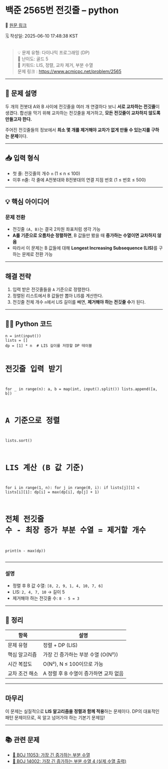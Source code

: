 # 백준 2565번 전깃줄 – python

🔗 [원문 링크](https://velog.io/@tjeudeud/%EB%B0%B1%EC%A4%80-2565%EB%B2%88-%EC%A0%84%EA%B9%83%EC%A4%84-python)

🗓 작성일: 2025-06-10 17:48:38 KST

<p><img alt="" src="https://velog.velcdn.com/images/tjeudeud/post/694b8ca1-53fd-4ff4-92c9-486d986a92b5/image.png" /></p>
<blockquote>
<p>💡 문제 유형: 다이나믹 프로그래밍 (DP)<br />💬 난이도: 골드 5<br />📎 키워드: LIS, 정렬, 교차 제거, 부분 수열<br />문제 링크 : <a href="https://www.acmicpc.net/problem/2565">https://www.acmicpc.net/problem/2565</a></p>
</blockquote>
<hr />
<h2 id="📌-문제-설명">📌 문제 설명</h2>
<p>두 개의 전봇대 A와 B 사이에 전깃줄을 여러 개 연결하다 보니 <strong>서로 교차하는 전깃줄</strong>이 생겼다. 합선을 막기 위해 교차하는 전깃줄을 제거하고, <strong>모든 전깃줄이 교차하지 않도록 만들고자 한다.</strong></p>
<p>주어진 전깃줄들의 정보에서 <strong>최소 몇 개를 제거해야 교차가 없게 만들 수 있는지를 구하는 문제</strong>이다.</p>
<hr />
<h2 id="📥-입력-형식">📥 입력 형식</h2>
<ul>
<li>첫 줄: 전깃줄의 개수 <code>n</code> (1 ≤ n ≤ 100)</li>
<li>이후 n줄: 각 줄에 A전봇대와 B전봇대의 연결 지점 번호 (1 ≤ 번호 ≤ 500)</li>
</ul>
<hr />
<h2 id="💡-핵심-아이디어">💡 핵심 아이디어</h2>
<h3 id="문제-전환">문제 전환</h3>
<ul>
<li>전깃줄 <code>(A, B)</code>는 결국 2차원 좌표처럼 생각 가능</li>
<li><strong>A를 기준으로 오름차순 정렬하면</strong>, B 값들만 봤을 때 <strong>증가하는 수열이면 교차하지 않음</strong></li>
<li>따라서 이 문제는 B 값들에 대해 <strong>Longest Increasing Subsequence (LIS)</strong>를 구하는 문제로 전환 가능</li>
</ul>
<hr />
<h2 id="해결-전략">해결 전략</h2>
<ol>
<li>입력 받은 전깃줄들을 <code>A</code> 기준으로 정렬한다.</li>
<li>정렬된 리스트에서 B 값들만 뽑아 LIS를 계산한다.</li>
<li>전깃줄 전체 개수 <code>n</code>에서 LIS 길이를 빼면, <strong>제거해야 하는 전깃줄 수</strong>가 된다.</li>
</ol>
<hr />
<h2 id="👩💻-python-코드">👩‍💻 Python 코드</h2>
<pre><code class="language-python">n = int(input())
lists = []
dp = [1] * n  # LIS 길이를 저장할 DP 테이블

# 전깃줄 입력 받기
for _ in range(n):
    a, b = map(int, input().split())
    lists.append([a, b])

# A 기준으로 정렬
lists.sort()

# LIS 계산 (B 값 기준)
for i in range(1, n):
    for j in range(0, i):
        if lists[j][1] &lt; lists[i][1]:
            dp[i] = max(dp[i], dp[j] + 1)

# 전체 전깃줄 수 - 최장 증가 부분 수열 = 제거할 개수
print(n - max(dp))</code></pre>
<hr />
<h3 id="설명">설명</h3>
<ul>
<li>정렬 후 B 값 수열: <code>[8, 2, 9, 1, 4, 10, 7, 6]</code></li>
<li>LIS: <code>2, 4, 7, 10</code> → 길이 5</li>
<li>제거해야 하는 전깃줄 수: <code>8 - 5 = 3</code></li>
</ul>
<hr />
<h2 id="📝-정리">📝 정리</h2>
<table>
<thead>
<tr>
<th>항목</th>
<th>설명</th>
</tr>
</thead>
<tbody><tr>
<td>문제 유형</td>
<td>정렬 + DP (LIS)</td>
</tr>
<tr>
<td>핵심 알고리즘</td>
<td>가장 긴 증가하는 부분 수열 (O(N²))</td>
</tr>
<tr>
<td>시간 복잡도</td>
<td>O(N²), N ≤ 100이므로 가능</td>
</tr>
<tr>
<td>교차 조건 해소</td>
<td>A 정렬 후 B 수열이 증가하면 교차 없음</td>
</tr>
</tbody></table>
<hr />
<h2 id="마무리">마무리</h2>
<p>이 문제는 실질적으로 <strong>LIS 알고리즘을 정렬과 함께 적용</strong>하는 문제이다.
DP의 대표적인 패턴 문제이므로, 꼭 알고 넘어가야 하는 기본기 문제임!</p>
<hr />
<h2 id="📚-관련-문제">📚 관련 문제</h2>
<ul>
<li><a href="https://www.acmicpc.net/problem/11053">📌 BOJ 11053: 가장 긴 증가하는 부분 수열</a></li>
<li><a href="https://www.acmicpc.net/problem/14002">📌 BOJ 14002: 가장 긴 증가하는 부분 수열 4 (실제 수열 출력)</a></li>
</ul>
